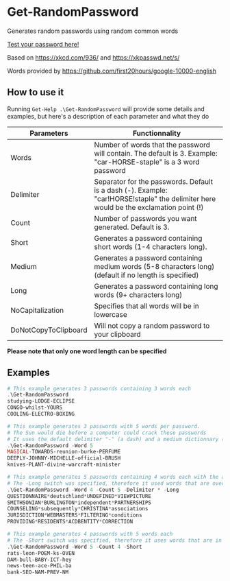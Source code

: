 # Get-RandomPassword
Generates random passwords using random common words

[Test your password here!](https://howsecureismypassword.net/)

Based on https://xkcd.com/936/ and https://xkpasswd.net/s/

Words provided by https://github.com/first20hours/google-10000-english



## How to use it
Running `Get-Help .\Get-RandomPassword` will provide some details and examples, but here's a description of each parameter and what they do

Parameters | Functionnality
-----------|-------
Words | Number of words that the password will contain. The default is 3. Example: "car-HORSE-staple" is a 3 word password
Delimiter | Separator for the passwords. Default is a dash (-). Example: "car!HORSE!staple" the delimiter here would be the exclamation point (!)
Count | Number of passwords you want generated. Default is 3.
Short | Generates a password containing short words (1-4 characters long).
Medium | Generates a password containing medium words (5-8 characters long) (default if no length is specified)
Long | Generates a password containing long words (9+ characters long)
NoCapitalization | Specifies that all words will be in lowercase
DoNotCopyToClipboard | Will not copy a random password to your clipboard

**Please note that only one word length can be specified**

## Examples

```powershell
# This example generates 3 passwords containing 3 words each
.\Get-RandomPassword
studying-LODGE-ECLIPSE
CONGO-whilst-YOURS
COOLING-ELECTRO-BOXING
```

```powershell
# This example generates 3 passwords with 5 words per password.
# The Sun would die before a computer could crack these passwords
# It uses the default delimiter "-" (a dash) and a medium dictionnary (5-8 characters long)
.\Get-RandomPassword -Word 5
MAGICAL-TOWARDS-reunion-burke-PERFUME
DEEPLY-JOHNNY-MICHELLE-official-BRUSH
knives-PLANT-divine-warcraft-minister
```

```powershell
# This example generates 5 passwords containing 4 words each with the asterisk delimiter
# The -Long switch was specified, therefore it used words that are over 9 characters long
.\Get-RandomPassword -Word 4 -Count 5 -Delimiter * -Long
QUESTIONNAIRE*deutschland*UNDEFINED*VIEWPICTURE
SMITHSONIAN*BURLINGTON*independent*PARTNERSHIPS
COUNSELING*subsequently*CHRISTINA*associations
JURISDICTION*WEBMASTERS*FILTERING*conditions
PROVIDING*RESIDENTS*ACDBENTITY*CORRECTION
```

```powershell
# This example generates 4 passwords with 5 words each
# The -Short switch was specified, therefore it uses words that are in between 1 and 4 characters long
.\Get-RandomPassword -Word 5 -Count 4 -Short
rats-leon-POEM-ks-OVEN
DAM-bull-BABY-ICT-hey
news-teen-ace-PHIL-ba
bank-SEO-NAM-PREV-NM
```

